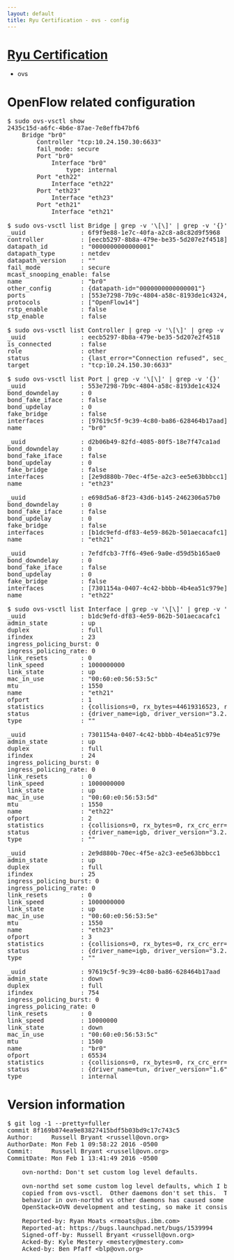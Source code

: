```yaml
---
layout: default
title: Ryu Certification - ovs - config
---
```

# [Ryu Certification](http://osrg.github.io/ryu/certification.html)
* ovs 

# OpenFlow related configuration
<pre>
$ sudo ovs-vsctl show
2435c15d-a6fc-4b6e-87ae-7e8effb47bf6
    Bridge "br0"
        Controller "tcp:10.24.150.30:6633"
        fail_mode: secure
        Port "br0"
            Interface "br0"
                type: internal
        Port "eth22"
            Interface "eth22"
        Port "eth23"
            Interface "eth23"
        Port "eth21"
            Interface "eth21"

$ sudo ovs-vsctl list Bridge | grep -v '\[\]' | grep -v '{}'
_uuid               : 6f9f9e88-1e7c-40fa-a2c8-a8c82d9f5968
controller          : [eecb5297-8b8a-479e-be35-5d207e2f4518]
datapath_id         : "0000000000000001"
datapath_type       : netdev
datapath_version    : "<built-in>"
fail_mode           : secure
mcast_snooping_enable: false
name                : "br0"
other_config        : {datapath-id="0000000000000001"}
ports               : [553e7298-7b9c-4804-a58c-8193de1c4324, 7efdfcb3-7ff6-49e6-9a0e-d59d5b165ae0, d2b06b49-82fd-4085-80f5-18e7f47ca1ad, e698d5a6-8f23-43d6-b145-2462306a57b0]
protocols           : ["OpenFlow14"]
rstp_enable         : false
stp_enable          : false

$ sudo ovs-vsctl list Controller | grep -v '\[\]' | grep -v '{}'
_uuid               : eecb5297-8b8a-479e-be35-5d207e2f4518
is_connected        : false
role                : other
status              : {last_error="Connection refused", sec_since_connect="16", sec_since_disconnect="2", state=BACKOFF}
target              : "tcp:10.24.150.30:6633"

$ sudo ovs-vsctl list Port | grep -v '\[\]' | grep -v '{}'
_uuid               : 553e7298-7b9c-4804-a58c-8193de1c4324
bond_downdelay      : 0
bond_fake_iface     : false
bond_updelay        : 0
fake_bridge         : false
interfaces          : [97619c5f-9c39-4c80-ba86-628464b17aad]
name                : "br0"

_uuid               : d2b06b49-82fd-4085-80f5-18e7f47ca1ad
bond_downdelay      : 0
bond_fake_iface     : false
bond_updelay        : 0
fake_bridge         : false
interfaces          : [2e9d880b-70ec-4f5e-a2c3-ee5e63bbbcc1]
name                : "eth23"

_uuid               : e698d5a6-8f23-43d6-b145-2462306a57b0
bond_downdelay      : 0
bond_fake_iface     : false
bond_updelay        : 0
fake_bridge         : false
interfaces          : [b1dc9efd-df83-4e59-862b-501aecacafc1]
name                : "eth21"

_uuid               : 7efdfcb3-7ff6-49e6-9a0e-d59d5b165ae0
bond_downdelay      : 0
bond_fake_iface     : false
bond_updelay        : 0
fake_bridge         : false
interfaces          : [7301154a-0407-4c42-bbbb-4b4ea51c979e]
name                : "eth22"

$ sudo ovs-vsctl list Interface | grep -v '\[\]' | grep -v '{}'
_uuid               : b1dc9efd-df83-4e59-862b-501aecacafc1
admin_state         : up
duplex              : full
ifindex             : 23
ingress_policing_burst: 0
ingress_policing_rate: 0
link_resets         : 0
link_speed          : 1000000000
link_state          : up
mac_in_use          : "00:60:e0:56:53:5c"
mtu                 : 1550
name                : "eth21"
ofport              : 1
statistics          : {collisions=0, rx_bytes=44619316523, rx_crc_err=0, rx_dropped=0, rx_errors=0, rx_frame_err=0, rx_over_err=0, rx_packets=29808432, tx_bytes=0, tx_dropped=0, tx_errors=0, tx_packets=0}
status              : {driver_name=igb, driver_version="3.2.10-k", firmware_version="2.10-9"}
type                : ""

_uuid               : 7301154a-0407-4c42-bbbb-4b4ea51c979e
admin_state         : up
duplex              : full
ifindex             : 24
ingress_policing_burst: 0
ingress_policing_rate: 0
link_resets         : 0
link_speed          : 1000000000
link_state          : up
mac_in_use          : "00:60:e0:56:53:5d"
mtu                 : 1550
name                : "eth22"
ofport              : 2
statistics          : {collisions=0, rx_bytes=0, rx_crc_err=0, rx_dropped=0, rx_errors=0, rx_frame_err=0, rx_over_err=0, rx_packets=0, tx_bytes=30277704357, tx_dropped=0, tx_errors=0, tx_packets=20213450}
status              : {driver_name=igb, driver_version="3.2.10-k", firmware_version="2.10-9"}
type                : ""

_uuid               : 2e9d880b-70ec-4f5e-a2c3-ee5e63bbbcc1
admin_state         : up
duplex              : full
ifindex             : 25
ingress_policing_burst: 0
ingress_policing_rate: 0
link_resets         : 0
link_speed          : 1000000000
link_state          : up
mac_in_use          : "00:60:e0:56:53:5e"
mtu                 : 1550
name                : "eth23"
ofport              : 3
statistics          : {collisions=0, rx_bytes=0, rx_crc_err=0, rx_dropped=0, rx_errors=0, rx_frame_err=0, rx_over_err=0, rx_packets=0, tx_bytes=8135586000, tx_dropped=0, tx_errors=0, tx_packets=5423724}
status              : {driver_name=igb, driver_version="3.2.10-k", firmware_version="2.10-9"}
type                : ""

_uuid               : 97619c5f-9c39-4c80-ba86-628464b17aad
admin_state         : down
duplex              : full
ifindex             : 754
ingress_policing_burst: 0
ingress_policing_rate: 0
link_resets         : 0
link_speed          : 10000000
link_state          : down
mac_in_use          : "00:60:e0:56:53:5c"
mtu                 : 1500
name                : "br0"
ofport              : 65534
statistics          : {collisions=0, rx_bytes=0, rx_crc_err=0, rx_dropped=0, rx_errors=0, rx_frame_err=0, rx_over_err=0, rx_packets=0, tx_bytes=0, tx_dropped=0, tx_errors=0, tx_packets=0}
status              : {driver_name=tun, driver_version="1.6", firmware_version="N/A"}
type                : internal
</pre>

# Version information
<pre>
$ git log -1 --pretty=fuller
commit 8f169b874ea9e83827415bdf5b03bd9c17c743c5
Author:     Russell Bryant &lt;russell@ovn.org&gt;
AuthorDate: Mon Feb 1 09:58:22 2016 -0500
Commit:     Russell Bryant &lt;russell@ovn.org&gt;
CommitDate: Mon Feb 1 13:41:49 2016 -0500

    ovn-northd: Don't set custom log level defaults.
    
    ovn-northd set some custom log level defaults, which I believe were
    copied from ovs-vsctl.  Other daemons don't set this.  The difference in
    behavior in ovn-northd vs other daemons has caused some confusion during
    OpenStack+OVN development and testing, so make it consistent.
    
    Reported-by: Ryan Moats &lt;rmoats@us.ibm.com&gt;
    Reported-at: https://bugs.launchpad.net/bugs/1539994
    Signed-off-by: Russell Bryant &lt;russell@ovn.org&gt;
    Acked-By: Kyle Mestery &lt;mestery@mestery.com&gt;
    Acked-by: Ben Pfaff &lt;blp@ovn.org&gt;
</pre>
